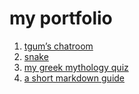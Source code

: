 <title>home</title>

# my portfolio

1. [tgum’s chatroom](https://tgum.github.io/chatroom)
1. [snake](https://tgum.github.io/small-web-projects/snake)
1. [my greek mythology quiz](pages/greek_mythology_quiz.html)
1. [a short markdown guide](pages/md_guide.md)
